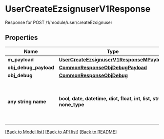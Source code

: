 # UserCreateEzsignuserV1Response

Response for POST /1/module/user/createEzsignuser

## Properties
Name | Type | Description | Notes
------------ | ------------- | ------------- | -------------
**m_payload** | [**UserCreateEzsignuserV1ResponseMPayload**](UserCreateEzsignuserV1ResponseMPayload.md) |  | 
**obj_debug_payload** | [**CommonResponseObjDebugPayload**](CommonResponseObjDebugPayload.md) |  | [optional] 
**obj_debug** | [**CommonResponseObjDebug**](CommonResponseObjDebug.md) |  | [optional] 
**any string name** | **bool, date, datetime, dict, float, int, list, str, none_type** | any string name can be used but the value must be the correct type | [optional]

[[Back to Model list]](../README.md#documentation-for-models) [[Back to API list]](../README.md#documentation-for-api-endpoints) [[Back to README]](../README.md)


